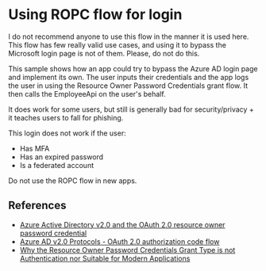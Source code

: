 # Using ROPC flow for login

I do not recommend anyone to use this flow in the manner it is used here.
This flow has few really valid use cases, and using it to bypass the Microsoft login page is not of them.
Please, do not do this.

This sample shows how an app could try to bypass the Azure AD login page and implement its own.
The user inputs their credentials and the app logs the user in using the
Resource Owner Password Credentials grant flow.
It then calls the EmployeeApi on the user's behalf.

It does work for some users,
but still is generally bad for security/privacy + it teaches users to fall for phishing.

This login does not work if the user:

* Has MFA
* Has an expired password
* Is a federated account

Do not use the ROPC flow in new apps.

## References

* [Azure Active Directory v2.0 and the OAuth 2.0 resource owner password credential](https://docs.microsoft.com/en-us/azure/active-directory/develop/v2-oauth-ropc)
* [Azure AD v2.0 Protocols - OAuth 2.0 authorization code flow](https://docs.microsoft.com/en-us/azure/active-directory/develop/v2-oauth2-auth-code-flow)
* [Why the Resource Owner Password Credentials Grant Type is not Authentication nor Suitable for Modern Applications](https://www.scottbrady91.com/OAuth/Why-the-Resource-Owner-Password-Credentials-Grant-Type-is-not-Authentication-nor-Suitable-for-Modern-Applications)